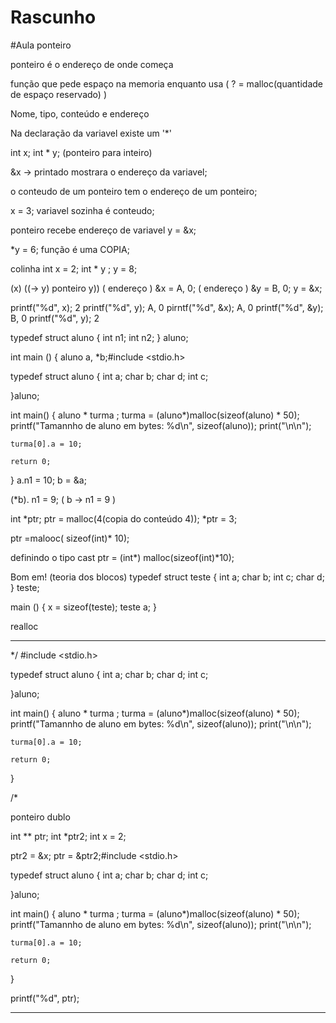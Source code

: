 # Rascunho

#Aula ponteiro

ponteiro é o endereço de onde começa

função que pede espaço na memoria enquanto usa ( ? = malloc(quantidade de espaço reservado) )


Nome, tipo, conteúdo e endereço

Na declaração da variavel existe um '*'

int x; 
int * y; (ponteiro para inteiro)

&x -> printado mostrara o endereço da variavel;

o conteudo de um ponteiro tem o endereço de um ponteiro;

x = 3;
variavel sozinha é conteudo; 
 
ponteiro recebe endereço de variavel 
y = &x;

*y = 6;
função é uma COPIA;


colinha
int x = 2;
int * y ;
y = 8;

(x)  ((-> y) ponteiro y))
( endereço ) &x =  A, 0;
( endereço ) &y = B, 0;
y = &x;

printf("%d", x);  2
printf("%d", y);  A, 0
pirntf("%d", &x);  A, 0
printf("%d", &y);  B, 0
printf("%d", y);  2


typedef struct aluno
{
  int n1;
  int n2;
  } aluno;

  int main ()
  {
  aluno a, *b;#include <stdio.h>


typedef struct aluno
{
    int a;
    char b;
    char d;
    int c;

}aluno;


int main()
{
    aluno * turma ; 
    turma = (aluno*)malloc(sizeof(aluno) * 50);
    printf("Tamannho de aluno em bytes: %d\n", sizeof(aluno));
    print("\n\n");

    turma[0].a = 10;

    return 0;
}
  a.n1 = 10;
  b = &a;

  (*b). n1 = 9;  ( b -> n1 = 9 )

  int *ptr;
  ptr = malloc(4(copia do conteúdo 4));
  *ptr = 3;


ptr =malooc( sizeof(int)* 10);

definindo o tipo cast
ptr = (int*) malloc(sizeof(int)*10);

Bom em! (teoria dos blocos)
typedef struct teste
{
int a;
char b;
int c;
char d;
} teste;

main ()
{
x = sizeof(teste);
teste a;
}

realloc

--------------------


*/ #include <stdio.h>


typedef struct aluno
{
    int a;
    char b;
    char d;
    int c;

}aluno;


int main()
{
    aluno * turma ; 
    turma = (aluno*)malloc(sizeof(aluno) * 50);
    printf("Tamannho de aluno em bytes: %d\n", sizeof(aluno));
    print("\n\n");

    turma[0].a = 10;

    return 0;
}

/*




ponteiro dublo 

int ** ptr;
int *ptr2;
int x = 2; 

ptr2 = &x;
ptr = &ptr2;#include <stdio.h>


typedef struct aluno
{
    int a;
    char b;
    char d;
    int c;

}aluno;


int main()
{
    aluno * turma ; 
    turma = (aluno*)malloc(sizeof(aluno) * 50);
    printf("Tamannho de aluno em bytes: %d\n", sizeof(aluno));
    print("\n\n");

    turma[0].a = 10;

    return 0;
}

printf("%d", ptr);


--------------------------------




